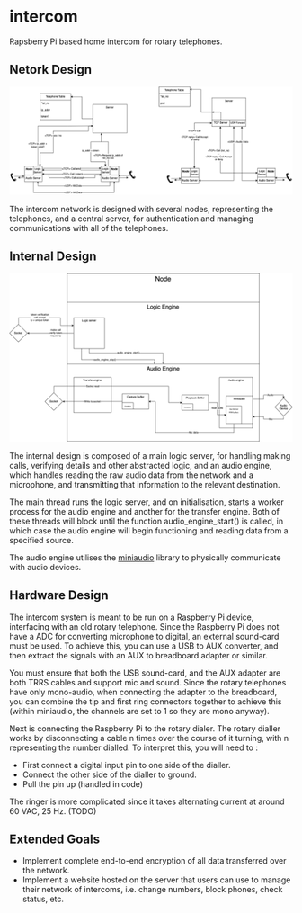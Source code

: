 # intercom
Rapsberry Pi based home intercom for rotary telephones.

## Netork Design

![Network Design Image](intercomNetwork.png)

The intercom network is designed with several nodes, representing the telephones, and a central server, for authentication and managing communications with all of the telephones.

## Internal Design

![Internal Design Image](intercomInternal.png)

The internal design is composed of a main logic server, for handling making calls, verifying details and other abstracted logic, and an audio engine, which handles reading the raw audio data from the network and a microphone, and transmitting that information to the relevant destination.

The main thread runs the logic server, and on initialisation, starts a worker process for the audio engine and another for the transfer engine. Both of these threads will block until the function audio_engine_start() is called, in which case the audio engine will begin functioning and reading data from a specified source.

The audio engine utilises the [miniaudio](https://github.com/mackron/miniaudio/tree/master) library to physically communicate with audio devices.

## Hardware Design

The intercom system is meant to be run on a Raspberry Pi device, interfacing with an old rotary telephone. Since the Raspberry Pi does not have a ADC for converting microphone to digital, an external sound-card must be used. To achieve this, you can use a USB to AUX converter, and then extract the signals with an AUX to breadboard adapter or similar.

You must ensure that both the USB sound-card, and the AUX adapter are both TRRS cables and support mic and sound. Since the rotary telephones have only mono-audio, when connecting the adapter to the breadboard, you can combine the tip and first ring connectors together to achieve this (within miniaudio, the channels are set to 1 so they are mono anyway).

Next is connecting the Raspberry Pi to the rotary dialer. The rotary dialler works by disconnecting a cable n times over the course of it turning, with n representing the number dialled. To interpret this, you will need to :
- First connect a digital input pin to one side of the dialler.
- Connect the other side of the dialler to ground.
- Pull the pin up (handled in code)

The ringer is more complicated since it takes alternating current at around 60 VAC, 25 Hz. (TODO)

## Extended Goals
- Implement complete end-to-end encryption of all data transferred over the network.
- Implement a website hosted on the server that users can use to manage their network of intercoms, i.e. change numbers, block phones, check status, etc.